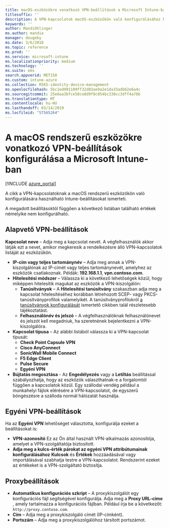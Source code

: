 ```yaml
---
title: macOS-eszközökre vonatkozó VPN-beállítások a Microsoft Intune-ban
titlesuffix: ''
description: A VPN-kapcsolatok macOS-eszközökön való konfigurálásához használható Intune-beállítások ismertetése.
keywords: ''
author: MandiOhlinger
ms.author: mandia
manager: dougeby
ms.date: 3/6/2018
ms.topic: reference
ms.prod: ''
ms.service: microsoft-intune
ms.localizationpriority: medium
ms.technology: ''
ms.suite: ems
search.appverid: MET150
ms.custom: intune-azure
ms.collection: M365-identity-device-management
ms.openlocfilehash: 5bc1ed991109ff32d03ae9a2e1da33adb62e6a4c
ms.sourcegitcommit: 25e6aa3bfce58ce8d9f8c054bc338cc3dff4a78b
ms.translationtype: MT
ms.contentlocale: hu-HU
ms.lasthandoff: 03/14/2019
ms.locfileid: "57565264"
---
```

# <a name="configure-vpn-settings-in-microsoft-intune-for-devices-running-macos"></a>A macOS rendszerű eszközökre vonatkozó VPN-beállítások konfigurálása a Microsoft Intune-ban

[!INCLUDE [azure_portal](./includes/azure_portal.md)]

A cikk a VPN-kapcsolatoknak a macOS rendszerű eszközökön való konfigurálására használható Intune-beállításokat ismerteti.

A megadott beállításoktól függően a következő listában található értékek némelyike nem konfigurálható.

## <a name="base-vpn-settings"></a>Alapvető VPN-beállítások

**Kapcsolat neve** – Adja meg a kapcsolat nevét. A végfelhasználók akkor látják ezt a nevet, amikor megkeresik a rendelkezésre álló VPN-kapcsolatok listáját az eszközükön.
- **IP-cím vagy teljes tartománynév** – Adja meg annak a VPN-kiszolgálónak az IP-címét vagy teljes tartománynevét, amelyhez az eszközök csatlakoznak. Példák: **192.168.1.1**, **vpn.contoso.com**.
- **Hitelesítési módszer** – Válassza ki a következő lehetőségek közül, hogy miképpen hitelesítik magukat az eszközök a VPN-kiszolgálón:
    - **Tanúsítványok** – A **Hitelesítési tanúsítvány** szakaszban adja meg a kapcsolat hitelesítéséhez korábban létrehozott SCEP- vagy PKCS-tanúsítványprofilok valamelyikét. A tanúsítványprofilokról [a tanúsítványok konfigurálását](certificates-configure.md) ismertető cikkben talál részletesebb tájékoztatást.
    - **Felhasználónév és jelszó** – A végfelhasználóknak felhasználónevet és jelszót kell megadniuk, ha szeretnének bejelentkezni a VPN-kiszolgálóra.
- **Kapcsolat típusa** – Az alábbi listából válassza ki a VPN-kapcsolat típusát:
    - **Check Point Capsule VPN**
    - **Cisco AnyConnect**
    - **SonicWall Mobile Connect**
    - **F5 Edge Client**
    - **Pulse Secure**
    - **Egyéni VPN**
- **Bújtatás megosztása** - Az **Engedélyezés** vagy a **Letiltás** beállítással szabályozhatja, hogy az eszközök választhatnak-e a forgalomtól függően a kapcsolatok közül. Egy szállodai vendég például a munkahelyi fájlok elérésére a VPN-kapcsolatot, de egyszerű böngészésre a szálloda normál hálózatát használja.

<!--- **Per-app VPN** - Select this option if you want to associate this VPN connection with an iOS or macOS app so that the connection will be opened when the app is run. You can associate the VPN profile with an app when you assign the software. For more information, see [How to assign and monitor apps](apps-deploy.md). --->

## <a name="custom-vpn-settings"></a>Egyéni VPN-beállítások

Ha az **Egyéni VPN** lehetőséget választotta, konfigurálja ezeket a beállításokat is:

- **VPN-azonosító** Ez az Ön által használt VPN-alkalmazás azonosítója, amelyet a VPN-szolgáltatója biztosított.
- **Adja meg a kulcs-érték párokat az egyéni VPN attribútumainak konfigurálásához** **Kulcsok** és **Értékek** hozzáadásával vagy importálásával szabhatja testre a VPN-kapcsolatot. Rendszerint ezeket az értékeket is a VPN-szolgáltató biztosítja.


## <a name="proxy-settings"></a>Proxybeállítások

- **Automatikus konfigurációs szkript** – A proxykiszolgálót egy konfigurációs fájl segítségével konfigurálja. Adja meg a **Proxy URL-címe** , amely tartalmazza a konfigurációs fájlban. Például írja be a következőt: `http://proxy.contoso.com`.
- **Cím** – Adja meg a proxykiszolgáló címét (IP-címként).
- **Portszám** – Adja meg a proxykiszolgálóhoz társított portszámot.
